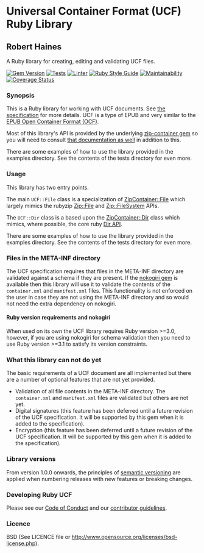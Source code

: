 # Universal Container Format (UCF) Ruby Library
## Robert Haines

A Ruby library for creating, editing and validating UCF files.

[![Gem Version](https://badge.fury.io/rb/ucf.svg)](https://badge.fury.io/rb/ucf)
[![Tests](https://github.com/hainesr/ruby-ucf/actions/workflows/tests.yml/badge.svg)](https://github.com/hainesr/ruby-ucf/actions/workflows/tests.yml)
[![Linter](https://github.com/hainesr/ruby-ucf/actions/workflows/lint.yml/badge.svg)](https://github.com/hainesr/ruby-ucf/actions/workflows/lint.yml)
[![Ruby Style Guide](https://img.shields.io/badge/code_style-rubocop-brightgreen.svg)](https://github.com/rubocop/rubocop)
[![Maintainability](https://api.codeclimate.com/v1/badges/feb6586086c0151adadd/maintainability)](https://codeclimate.com/github/hainesr/ruby-ucf/maintainability)
[![Coverage Status](https://coveralls.io/repos/github/hainesr/ruby-ucf/badge.svg)](https://coveralls.io/github/hainesr/ruby-ucf)

### Synopsis

This is a Ruby library for working with UCF documents. See [the specification](https://learn.adobe.com/wiki/display/PDFNAV/Universal+Container+Format) for more details. UCF is a type of EPUB and very similar to the [EPUB Open Container Format (OCF)](http://www.idpf.org/epub/30/spec/epub30-ocf.html).

Most of this library's API is provided by the underlying [zip-container gem](https://rubygems.org/gems/zip-container) so you will need to consult [that documentation as well](http://hainesr.github.io/ruby-zip-container/) in addition to this.

There are some examples of how to use the library provided in the examples directory. See the contents of the tests directory for even more.

### Usage

This library has two entry points.

The main `UCF::File` class is a specialization of [ZipContainer::File](https://hainesr.github.io/ruby-zip-container/latest/ZipContainer/File.html) which largely mimics the rubyzip [Zip::File](https://www.rubydoc.info/gems/rubyzip/3.0.1/Zip/File) and [Zip::FileSystem](http://www.rubydoc.info/gems/rubyzip/3.0.1/Zip/FileSystem) APIs.

The `UCF::Dir` class is a based upon the [ZipContainer::Dir](https://hainesr.github.io/ruby-zip-container/latest/ZipContainer/Dir.html) class which mimics, where possible, the core ruby [Dir API](https://rubyapi.org/3.0/o/dir).

There are some examples of how to use the library provided in the examples directory. See the contents of the tests directory for even more.

### Files in the META-INF directory

The UCF specification requires that files in the META-INF directory are validated against a schema if they are present. If the [nokogiri gem](https://rubygems.org/gems/nokogiri) is available then this library will use it to validate the contents of the `container.xml` and `manifest.xml` files. This functionality is not enforced on the user in case they are not using the META-INF directory and so would not need the extra dependency on nokogiri.

#### Ruby version requirements and nokogiri

When used on its own the UCF library requires Ruby version >=3.0, however, if you are using nokogiri for schema validation then you need to use Ruby version >=3.1 to satisfy its version constraints.

### What this library can not do yet

The basic requirements of a UCF document are all implemented but there are a number of optional features that are not yet provided.

* Validation of all file contents in the META-INF directory. The `container.xml` and `manifest.xml` files are validated but others are not yet.
* Digital signatures (this feature has been deferred until a future revision of the UCF specification. It will be supported by this gem when it is added to the specification).
* Encryption (this feature has been deferred until a future revision of the UCF specification. It will be supported by this gem when it is added to the  specification).

### Library versions

From version 1.0.0 onwards, the principles of [semantic versioning](https://semver.org/) are applied when numbering releases with new features or breaking changes.

### Developing Ruby UCF

Please see our [Code of Conduct](https://github.com/hainesr/ruby-ucf/blob/main/CODE_OF_CONDUCT.md) and our [contributor guidelines](https://github.com/hainesr/ruby-ucf/blob/main/CONTRIBUTING.md).

### Licence

BSD (See LICENCE file or http://www.opensource.org/licenses/bsd-license.php).

